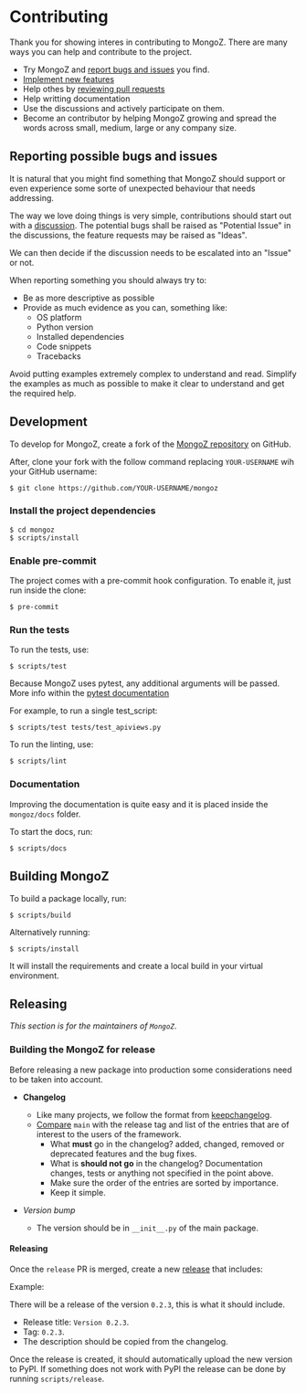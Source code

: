# Contributing

Thank you for showing interes in contributing to MongoZ. There are many ways you can help and contribute to the
project.

* Try MongoZ and [report bugs and issues](https://github.com/tarsil/mongoz/issues/new) you find.
* [Implement new features](https://github.com/tarsil/mongoz/issues?q=is%3Aissue+is%3Aopen+label%3A%22good+first+issue%22)
* Help othes by [reviewing pull requests](https://github.com/tarsil/mongoz/pulls)
* Help writting documentation
* Use the discussions and actively participate on them.
* Become an contributor by helping MongoZ growing and spread the words across small, medium, large or any company
size.

## Reporting possible bugs and issues

It is natural that you might find something that MongoZ should support or even experience some sorte of unexpected
behaviour that needs addressing.

The way we love doing things is very simple, contributions should start out with a
[discussion](https://github.com/tarsil/mongoz/discussions). The potential bugs shall be raised as "Potential Issue"
in the discussions, the feature requests may be raised as "Ideas".

We can then decide if the discussion needs to be escalated into an "Issue" or not.

When reporting something you should always try to:

* Be as more descriptive as possible
* Provide as much evidence as you can, something like:
    * OS platform
    * Python version
    * Installed dependencies
    * Code snippets
    * Tracebacks

Avoid putting examples extremely complex to understand and read. Simplify the examples as much as possible to make
it clear to understand and get the required help.

## Development

To develop for MongoZ, create a fork of the [MongoZ repository](https://github.com/tarsil/mongoz) on GitHub.

After, clone your fork with the follow command replacing `YOUR-USERNAME` wih your GitHub username:

```shell
$ git clone https://github.com/YOUR-USERNAME/mongoz
```

### Install the project dependencies

```shell
$ cd mongoz
$ scripts/install
```

### Enable pre-commit

The project comes with a pre-commit hook configuration. To enable it, just run inside the clone:

```shell
$ pre-commit
```

### Run the tests

To run the tests, use:

```shell
$ scripts/test
```

Because MongoZ uses pytest, any additional arguments will be passed. More info within the
[pytest documentation](https://docs.pytest.org/en/latest/how-to/usage.html)

For example, to run a single test_script:

```shell
$ scripts/test tests/test_apiviews.py
```

To run the linting, use:

```shell
$ scripts/lint
```

### Documentation

Improving the documentation is quite easy and it is placed inside the `mongoz/docs` folder.

To start the docs, run:

```shell
$ scripts/docs
```

## Building MongoZ

To build a package locally, run:

```shell
$ scripts/build
```

Alternatively running:

```
$ scripts/install
```

It will install the requirements and create a local build in your virtual environment.

## Releasing

*This section is for the maintainers of `MongoZ`*.

### Building the MongoZ for release

Before releasing a new package into production some considerations need to be taken into account.

* **Changelog**
    * Like many projects, we follow the format from [keepchangelog](https://keepachangelog.com/en/1.0.0/).
    * [Compare](https://github.com/tarsil/mongoz/compare/) `main` with the release tag and list of the entries
that are of interest to the users of the framework.
        * What **must** go in the changelog? added, changed, removed or deprecated features and the bug fixes.
        * What is **should not go** in the changelog? Documentation changes, tests or anything not specified in the
point above.
        * Make sure the order of the entries are sorted by importance.
        * Keep it simple.

* *Version bump*
    * The version should be in `__init__.py` of the main package.

#### Releasing

Once the `release` PR is merged, create a new [release](https://github.com/tarsil/mongoz/releases/new)
that includes:

Example:

There will be a release of the version `0.2.3`, this is what it should include.

* Release title: `Version 0.2.3`.
* Tag: `0.2.3`.
* The description should be copied from the changelog.

Once the release is created, it should automatically upload the new version to PyPI. If something
does not work with PyPI the release can be done by running `scripts/release`.
